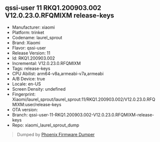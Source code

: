 ## qssi-user 11 RKQ1.200903.002 V12.0.23.0.RFQMIXM release-keys
- Manufacturer: xiaomi
- Platform: trinket
- Codename: laurel_sprout
- Brand: Xiaomi
- Flavor: qssi-user
- Release Version: 11
- Id: RKQ1.200903.002
- Incremental: V12.0.23.0.RFQMIXM
- Tags: release-keys
- CPU Abilist: arm64-v8a,armeabi-v7a,armeabi
- A/B Device: true
- Locale: en-US
- Screen Density: undefined
- Fingerprint: Xiaomi/laurel_sprout/laurel_sprout:11/RKQ1.200903.002/V12.0.23.0.RFQMIXM:user/release-keys
- OTA version: 
- Branch: qssi-user-11-RKQ1.200903.002-V12.0.23.0.RFQMIXM-release-keys
- Repo: xiaomi_laurel_sprout_dump


>Dumped by [Phoenix Firmware Dumper](https://github.com/DroidDumps/phoenix_firmware_dumper)
